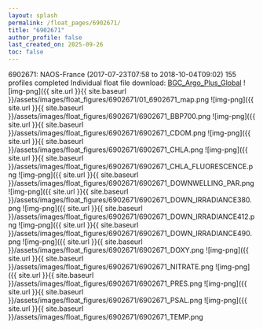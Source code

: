 ```yaml
---
layout: splash
permalink: /float_pages/6902671/
title: "6902671"
author_profile: false
last_created_on: 2025-09-26
toc: false
---
```

 
6902671: NAOS-France (2017-07-23T07:58 to 2018-10-04T09:02)
155 profiles completed
Individual float file download: [BGC_Argo_Plus_Global](https://ftp.soest.hawaii.edu/bgc_argo_plus/Individual_Floats/outliers_removed/6902671_Sprof_processed.nc)
![img-png]({{ site.url }}{{ site.baseurl }}/assets/images/float_figures/6902671/01_6902671_map.png
![img-png]({{ site.url }}{{ site.baseurl }}/assets/images/float_figures/6902671/6902671_BBP700.png
![img-png]({{ site.url }}{{ site.baseurl }}/assets/images/float_figures/6902671/6902671_CDOM.png
![img-png]({{ site.url }}{{ site.baseurl }}/assets/images/float_figures/6902671/6902671_CHLA.png
![img-png]({{ site.url }}{{ site.baseurl }}/assets/images/float_figures/6902671/6902671_CHLA_FLUORESCENCE.png
![img-png]({{ site.url }}{{ site.baseurl }}/assets/images/float_figures/6902671/6902671_DOWNWELLING_PAR.png
![img-png]({{ site.url }}{{ site.baseurl }}/assets/images/float_figures/6902671/6902671_DOWN_IRRADIANCE380.png
![img-png]({{ site.url }}{{ site.baseurl }}/assets/images/float_figures/6902671/6902671_DOWN_IRRADIANCE412.png
![img-png]({{ site.url }}{{ site.baseurl }}/assets/images/float_figures/6902671/6902671_DOWN_IRRADIANCE490.png
![img-png]({{ site.url }}{{ site.baseurl }}/assets/images/float_figures/6902671/6902671_DOXY.png
![img-png]({{ site.url }}{{ site.baseurl }}/assets/images/float_figures/6902671/6902671_NITRATE.png
![img-png]({{ site.url }}{{ site.baseurl }}/assets/images/float_figures/6902671/6902671_PRES.png
![img-png]({{ site.url }}{{ site.baseurl }}/assets/images/float_figures/6902671/6902671_PSAL.png
![img-png]({{ site.url }}{{ site.baseurl }}/assets/images/float_figures/6902671/6902671_TEMP.png
